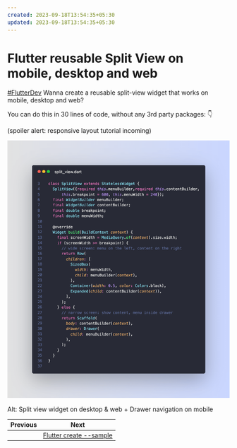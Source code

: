```yaml
---
created: 2023-09-18T13:54:35+05:30
updated: 2023-09-18T13:54:35+05:30
---
```

# Flutter reusable Split View on mobile, desktop and web

[#FlutterDev](https://twitter.com/hashtag/FlutterDev?src=hashtag_click) Wanna create a reusable split-view widget that works on mobile, desktop and web?

You can do this in 30 lines of code, without any 3rd party packages: 👇

(spoiler alert: responsive layout tutorial incoming)

![](002_split_view.png)

Alt: Split view widget on desktop & web + Drawer navigation on mobile

 

| Previous | Next |
| -------- | ---- |
|          | [Flutter create --sample](../0002-flutter-create-sample/index.md) |
